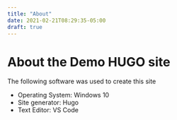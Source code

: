 ```yaml
---
title: "About"
date: 2021-02-21T08:29:35-05:00
draft: true
---
```

# About the Demo HUGO site

The following software was used to create this site

- Operating System: Windows 10
- Site generator: Hugo
- Text Editor: VS Code